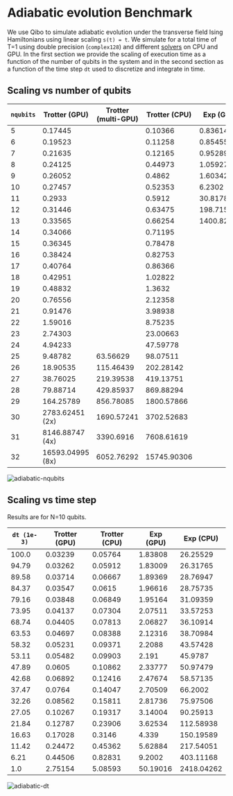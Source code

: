 # Adiabatic evolution Benchmark

We use Qibo to simulate adiabatic evolution under the transverse field Ising
Hamiltonians using linear scaling `s(t) = t`. We simulate for a total time
of T=1 using double precision (`complex128`) and different
[solvers](https://qibo.science/qibo/stable/api-reference/qibo.html#solvers)
on CPU and GPU. In the first section we provide the scaling of execution time
as a function of the number of qubits in the system and in the second section
as a function of the time step `dt` used to discretize and integrate in time.

## Scaling vs number of qubits

`nqubits` | Trotter (GPU) | Trotter (multi-GPU) | Trotter (CPU) | Exp (GPU) | Exp (CPU) | RK4 (GPU) | RK4 (CPU) | Trotter RK4 (GPU) | Trotter RK4 (CPU)
-- | -- | -- | -- | -- | -- | -- | -- | -- | --
5 | 0.17445 |         | 0.10366 | 0.83614 | 0.78556 | 0.25242 | 0.156 | 0.89121 | 0.5226
6 | 0.19523 |         | 0.11258 | 0.85455 | 1.28687 | 0.25621 | 0.1549 | 1.03522 | 0.61248
7 | 0.21635 |         | 0.12165 | 0.95289 | 2.39186 | 0.2697 | 0.21857 | 1.18833 | 0.70617
8 | 0.24125 |         | 0.44973 | 1.05927 | 8.69052 | 0.33928 | 0.35587 | 1.34537 | 2.05456
9 | 0.26052 |         | 0.4862 | 1.60342 | 34.69458 | 0.59477 | 0.83639 | 1.47065 | 2.32306
10 | 0.27457 |         | 0.52353 | 6.2302 | 240.25221 | 1.71798 | 3.23398 | 1.55437 | 2.57444
11 | 0.2933 |         | 0.5912 | 30.81785 | 1885.62326 | 7.22978 | 15.72184 | 1.69087 | 2.74806
12 | 0.31446 |         | 0.63475 | 198.71525 | 15068.34078 | 31.00997 | 61.33608 | 1.89166 | 3.07578
13 | 0.33565 |         | 0.66254 | 1400.82069 |         | 134.25498 | 242.00017 | 2.46156 | 3.5229
14 | 0.34066 |         | 0.71195 |         |         |         | 1018.38455 | 2.80647 | 3.9003
15 | 0.36345 |         | 0.78478 |         |         |         | 4151.16189 | 3.25374 | 4.07862
16 | 0.38424 |         | 0.82753 |         |         |         |         | 4.72084 | 5.06896
17 | 0.40764 |         | 0.86366 |         |         |         |         | 6.61444 | 6.82558
18 | 0.42951 |         | 1.02822 |         |         |         |         | 12.43154 | 10.31241
19 | 0.48832 |         | 1.3632 |         |         |         |         | 17.55895 | 19.5482
20 | 0.76556 |         | 2.12358 |         |         |         |         | 38.71244 | 45.04425
21 | 0.91476 |         | 3.98938 |         |         |         |         | 253.88249 | 107.72325
22 | 1.59016 |         | 8.75235 |         |         |         |         | 604.18377 | 428.68612
23 | 2.74303 |         | 23.00663 |         |         |         |         | 1243.40607 | 1352.20024
24 | 4.94233 |         | 47.59778 |         |         |         |         | 2577.88493 | 2769.86169
25 | 9.48782 | 63.56629 | 98.07511 |         |         |         |         | 5402.67001 | 5607.38338
26 | 18.90535 | 115.46439 | 202.28142 |         |         |         |         | 11297.93766 | 11523.4246
27 | 38.76025 | 219.39538 | 419.13751 |         |         |         |         | 22595.86618 | 23790.17723
28 | 79.88714 | 429.85937 | 869.88294 |         |         |         |         |         |
29 | 164.25789 | 856.78085 | 1800.57866 |         |         |         |         |         |
30 | 2783.62451 (2x) | 1690.57241 | 3702.52683 |         |         |         |         |         |
31 | 8146.88747 (4x) | 3390.6916 | 7608.61619 |         |         |         |         |         |
32 | 16593.04995 (8x) | 6052.76292 | 15745.90306 |         |         |         |         |         |

![adiabatic-nqubits](../images/adiabatic_evolution.png)

## Scaling vs time step

Results are for N=10 qubits.

`dt (1e-3)` | Trotter (GPU) | Trotter (CPU) | Exp (GPU) | Exp (CPU)
-- | -- | -- | -- | --
100.0 | 0.03239 | 0.05764 | 1.83808 | 26.25529
94.79 | 0.03262 | 0.05912 | 1.83009 | 26.31765
89.58 | 0.03714 | 0.06667 | 1.89369 | 28.76947
84.37 | 0.03547 | 0.0615 | 1.96616 | 28.75735
79.16 | 0.03848 | 0.06849 | 1.95164 | 31.09359
73.95 | 0.04137 | 0.07304 | 2.07511 | 33.57253
68.74 | 0.04405 | 0.07813 | 2.06827 | 36.10914
63.53 | 0.04697 | 0.08388 | 2.12316 | 38.70984
58.32 | 0.05231 | 0.09371 | 2.2088 | 43.57428
53.11 | 0.05482 | 0.09903 | 2.191 | 45.9787
47.89 | 0.0605 | 0.10862 | 2.33777 | 50.97479
42.68 | 0.06892 | 0.12416 | 2.47674 | 58.57135
37.47 | 0.0764 | 0.14047 | 2.70509 | 66.2002
32.26 | 0.08562 | 0.15811 | 2.81736 | 75.97506
27.05 | 0.10267 | 0.19317 | 3.14004 | 90.25913
21.84 | 0.12787 | 0.23906 | 3.62534 | 112.58938
16.63 | 0.17028 | 0.3146 | 4.339 | 150.19589
11.42 | 0.24472 | 0.45362 | 5.62884 | 217.54051
6.21 | 0.44506 | 0.82831 | 9.2002 | 403.11168
1.0 | 2.75154 | 5.08593 | 50.19016 | 2418.04262

![adiabatic-dt](../images/adiabatic_evolution_dt.png)
